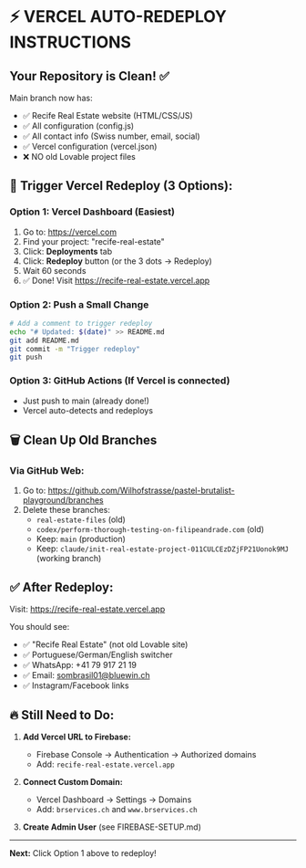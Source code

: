 # ⚡ VERCEL AUTO-REDEPLOY INSTRUCTIONS

## Your Repository is Clean! ✅

Main branch now has:
- ✅ Recife Real Estate website (HTML/CSS/JS)
- ✅ All configuration (config.js)
- ✅ All contact info (Swiss number, email, social)
- ✅ Vercel configuration (vercel.json)
- ❌ NO old Lovable project files

## 🔄 Trigger Vercel Redeploy (3 Options):

### Option 1: Vercel Dashboard (Easiest)
1. Go to: https://vercel.com
2. Find your project: "recife-real-estate"
3. Click: **Deployments** tab
4. Click: **Redeploy** button (or the 3 dots → Redeploy)
5. Wait 60 seconds
6. ✅ Done! Visit https://recife-real-estate.vercel.app

### Option 2: Push a Small Change
```bash
# Add a comment to trigger redeploy
echo "# Updated: $(date)" >> README.md
git add README.md
git commit -m "Trigger redeploy"
git push
```

### Option 3: GitHub Actions (If Vercel is connected)
- Just push to main (already done!)
- Vercel auto-detects and redeploys

## 🗑️ Clean Up Old Branches

### Via GitHub Web:
1. Go to: https://github.com/Wilhofstrasse/pastel-brutalist-playground/branches
2. Delete these branches:
   - `real-estate-files` (old)
   - `codex/perform-thorough-testing-on-filipeandrade.com` (old)
   - Keep: `main` (production)
   - Keep: `claude/init-real-estate-project-011CULCEzDZjFP21Uonok9MJ` (working branch)

## ✅ After Redeploy:

Visit: https://recife-real-estate.vercel.app

You should see:
- ✅ "Recife Real Estate" (not old Lovable site)
- ✅ Portuguese/German/English switcher
- ✅ WhatsApp: +41 79 917 21 19
- ✅ Email: sombrasil01@bluewin.ch
- ✅ Instagram/Facebook links

## 🔥 Still Need to Do:

1. **Add Vercel URL to Firebase:**
   - Firebase Console → Authentication → Authorized domains
   - Add: `recife-real-estate.vercel.app`

2. **Connect Custom Domain:**
   - Vercel Dashboard → Settings → Domains
   - Add: `brservices.ch` and `www.brservices.ch`

3. **Create Admin User** (see FIREBASE-SETUP.md)

---

**Next:** Click Option 1 above to redeploy!
